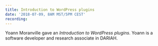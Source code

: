 ```yaml
---
title: Introduction to WordPress plugins
date: '2018-07-09, 8AM MST/5PM CEST'
recording:
---
```


Yoann Moranville gave an *Introduction to WordPress plugins*.
Yoann is a software developer and research associate in DARIAH.
